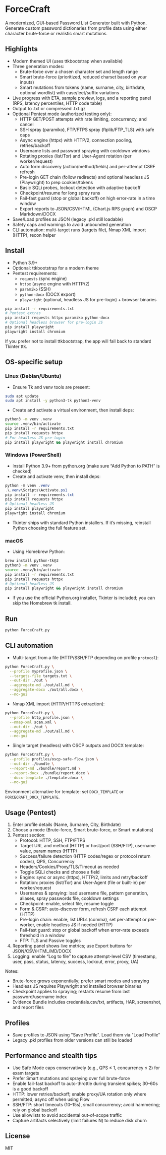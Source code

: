 # ForceCraft

A modernized, GUI-based Password List Generator built with Python. Generate custom password dictionaries from profile data using either character brute-force or realistic smart mutations.

## Highlights

- Modern themed UI (uses ttkbootstrap when available)
- Three generation modes:
  - Brute-force over a chosen character set and length range
  - Smart brute-force (prioritized, reduced charset based on your inputs)
  - Smart mutations from tokens (name, surname, city, birthdate, optional wordlist) with case/leet/suffix variations
- Live progress with ETA, sample preview, logs, and a reporting panel (RPS, latency percentiles, HTTP code table)
- Output to .txt or compressed .txt.gz
- Optional Pentest mode (authorized testing only):
  - HTTP GET/POST attempts with rate limiting, concurrency, and cancel
  - SSH spray (paramiko), FTP/FTPS spray (ftplib/FTP_TLS) with safe caps
  - Async engine (httpx) with HTTP/2, connection pooling, retries/backoff
  - Username lists and password spraying with cooldown windows
  - Rotating proxies (list/Tor) and User-Agent rotation (per worker/request)
  - Auto form discovery (action/method/fields) and per-attempt CSRF refresh
  - Pre-login GET chain (follow redirects) and optional headless JS (Playwright) to prep cookies/tokens
  - Basic SQLi probes, lockout detection with adaptive backoff
  - Checkpoint/resume for long spray runs
  - Fail-fast guard (stop or global backoff) on high error-rate in a time window
  - Export reports to JSON/CSV/HTML (Chart.js RPS graph) and OSCP Markdown/DOCX
- Save/Load profiles as JSON (legacy .pkl still loadable)
- Safety caps and warnings to avoid unbounded generation
- CLI automation: multi-target runs (targets file), Nmap XML import (HTTP), recon helper

## Install

- Python 3.9+
- Optional: ttkbootstrap for a modern theme
- Pentest requirements:
  - `requests` (sync engine)
  - `httpx` (async engine with HTTP/2)
  - `paramiko` (SSH)
  - `python-docx` (DOCX export)
  - `playwright` (optional, headless JS for pre-login) + browser binaries

```bash
pip install -r requirements.txt
# Pentest extras
pip install requests httpx paramiko python-docx
# Optional headless browser for pre-login JS
pip install playwright
playwright install chromium
```

If you prefer not to install ttkbootstrap, the app will fall back to standard Tkinter ttk.

## OS-specific setup

### Linux (Debian/Ubuntu)

- Ensure Tk and venv tools are present:
```bash
sudo apt update
sudo apt install -y python3-tk python3-venv
```
- Create and activate a virtual environment, then install deps:
```bash
python3 -m venv .venv
source .venv/bin/activate
pip install -r requirements.txt
pip install requests httpx
# For headless JS pre-login
pip install playwright && playwright install chromium
```

### Windows (PowerShell)

- Install Python 3.9+ from python.org (make sure “Add Python to PATH” is checked)
- Create and activate venv, then install deps:
```powershell
python -m venv .venv
.\.venv\Scripts\Activate.ps1
pip install -r requirements.txt
pip install requests httpx
# Optional headless JS
pip install playwright
playwright install chromium
```
- Tkinter ships with standard Python installers. If it’s missing, reinstall Python choosing the full feature set.

### macOS

- Using Homebrew Python:
```bash
brew install python-tk@3
python3 -m venv .venv
source .venv/bin/activate
pip install -r requirements.txt
pip install requests httpx
# Optional headless JS
pip install playwright && playwright install chromium
```
- If you use the official Python.org installer, Tkinter is included; you can skip the Homebrew tk install.

## Run

```bash
python ForceCraft.py
```

## CLI automation

- Multi-target from a file (HTTP/SSH/FTP depending on profile `protocol`):
```bash
python ForceCraft.py \
  --profile myprofile.json \
  --targets-file targets.txt \
  --out-dir ./out \
  --aggregate-md ./out/all.md \
  --aggregate-docx ./out/all.docx \
  --no-gui
```

- Nmap XML import (HTTP/HTTPS extraction):
```bash
python ForceCraft.py \
  --profile http_profile.json \
  --nmap-xml scan.xml \
  --out-dir ./out \
  --aggregate-md ./out/all.md \
  --no-gui
```

- Single target (headless) with OSCP outputs and DOCX template:
```bash
python ForceCraft.py \
  --profile profiles/oscp-safe-flow.json \
  --out-dir ./bundle \
  --report-md ./bundle/report.md \
  --report-docx ./bundle/report.docx \
  --docx-template ./template.docx \
  --no-gui
```

Environment alternative for template: set `DOCX_TEMPLATE` or `FORCECRAFT_DOCX_TEMPLATE`.

## Usage (Pentest)

1. Enter profile details (Name, Surname, City, Birthdate)
2. Choose a mode (Brute-force, Smart brute-force, or Smart mutations)
3. Pentest section:
   - Protocol: HTTP, SSH, FTP/FTPS
   - Target URL and method (HTTP) or host/port (SSH/FTP), username value, param names (HTTP)
   - Success/failure detection (HTTP codes/regex or protocol return codes), QPS, Concurrency
   - Headers/Cookies/Proxy/TLS/Timeout as needed
   - Toggle SQLi checks and choose a field
   - Engine: sync or async (httpx), HTTP/2, limits and retry/backoff
   - Rotation: proxies (list/Tor) and User-Agent (file or built-in) per worker/request
   - Usernames & spraying: load username file, pattern generation, aliases, spray passwords file, cooldown settings
   - Checkpoint: enable, select file, resume toggle
   - Form & CSRF: auto-discover form, refresh CSRF each attempt (HTTP)
   - Pre-login chain: enable, list URLs (comma), set per-attempt or per-worker, enable headless JS if needed (HTTP)
   - Fail-fast guard: stop or global backoff when error-rate exceeds threshold in a window
   - FTP: TLS and Passive toggles
4. Reporting panel shows live metrics; use Export buttons for JSON/CSV/HTML/MD/DOCX
5. Logging: enable “Log to file” to capture attempt-level CSV (timestamp, user, pass, status, latency, success, lockout, error, proxy, UA)

Notes:
- Brute-force grows exponentially; prefer smart modes and spraying
- Headless JS requires Playwright and installed browser binaries
- Checkpoint applies to spraying; restarts resume from last password/username index
- Evidence Bundle includes credentials.csv/txt, artifacts, HAR, screenshot, and report files

## Profiles

- Save profiles to JSON using "Save Profile". Load them via "Load Profile"
- Legacy .pkl profiles from older versions can still be loaded

## Performance and stealth tips

- Use Safe Mode caps conservatively (e.g., QPS ≤ 1, concurrency ≤ 2) for exam targets
- Prefer Smart mutations and spraying over full brute-force
- Enable fail-fast backoff to auto-throttle during transient spikes; 30–60s is a good backoff
- HTTP: lower retries/backoff; enable proxy/UA rotation only where permitted; async off when using Flow
- SSH/FTP: short timeouts (10–15s), small concurrency; avoid hammering; rely on global backoff
- Use allowlists to avoid accidental out-of-scope traffic
- Capture artifacts selectively (limit failures N) to reduce disk churn

## License

MIT
